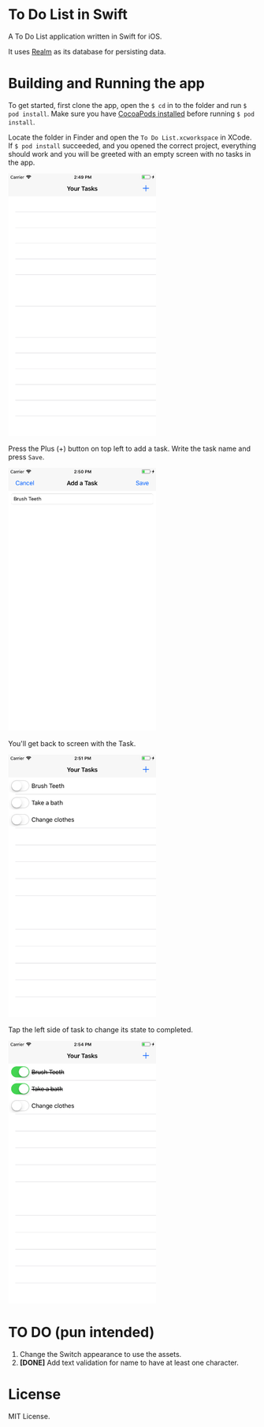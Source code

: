 # To Do List in Swift

A To Do List application written in Swift for iOS.

It uses [Realm](https://realm.io/) as its database for persisting data.

# Building and Running the app

To get started, first clone the app, open the `$ cd` in to the folder and run `$ pod install`. Make sure you have [CocoaPods installed](https://cocoapods.org/#install) before running `$ pod install`.

Locate the folder in Finder and open the `To Do List.xcworkspace` in XCode. If `$ pod install` succeeded, and you opened the correct project, everything should work and you will be greeted with an empty screen with no tasks in the app.

<img src="screenshots/screen1.png" width="300">

Press the Plus (+) button on top left to add a task. Write the task name and press `Save`.

<img src="screenshots/screen2.png" width="300">

You'll get back to screen with the Task.

<img src="screenshots/screen3.png" width="300">

Tap the left side of task to change its state to completed.

<img src="screenshots/screen4.png" width="300">

# TO DO (pun intended)

1. Change the Switch appearance to use the assets.
2. **[DONE]** Add text validation for name to have at least one character.

# License

MIT License.